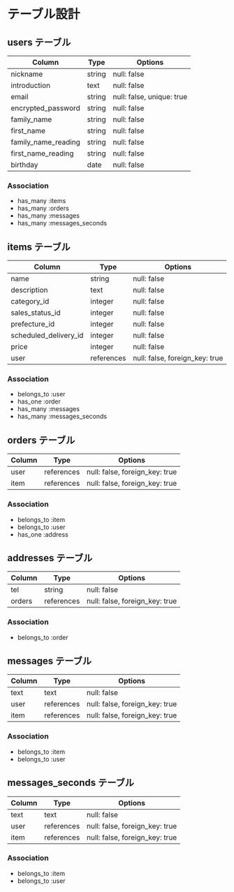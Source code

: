 # テーブル設計

## users テーブル
| Column              | Type   | Options      |
| ------------------  | ------ | -----------  |
| nickname            | string | null: false  |
| introduction        | text   | null: false |
| email               | string | null: false, unique: true |
| encrypted_password  | string | null: false  |
| family_name         | string | null: false  |
| first_name          | string | null: false  |
| family_name_reading | string | null: false  |
| first_name_reading  | string | null: false  |
| birthday            | date   | null: false  |
### Association
- has_many :items
- has_many :orders
- has_many :messages
- has_many :messages_seconds


## items テーブル
| Column                 | Type       | Options     |
| ---------------------- | ---------- | ----------- |
| name                   | string     | null: false |
| description            | text       | null: false |
| category_id            | integer    | null: false |
| sales_status_id        | integer    | null: false |
| prefecture_id          | integer    | null: false |
| scheduled_delivery_id  | integer    | null: false |
| price                  | integer    | null: false |
| user                   | references | null: false, foreign_key: true |
### Association
- belongs_to :user
- has_one :order
- has_many :messages
- has_many :messages_seconds

## orders テーブル
| Column       | Type       | Options                        |
| -----------  | ---------- | ------------------------------ |
| user         | references | null: false, foreign_key: true |
| item         | references | null: false, foreign_key: true |
### Association
- belongs_to :item
- belongs_to :user
- has_one :address

## addresses テーブル
| Column         | Type     | Options     |
| -----------    | -------- | ----------- |
| tel            | string   | null: false |
| orders         |references| null: false, foreign_key: true |
### Association
- belongs_to :order

## messages テーブル
| Column          | Type       | Options     |
| --------------- | ---------- | ----------- |
| text            | text       | null: false |
| user            | references | null: false, foreign_key: true |
| item            | references | null: false, foreign_key: true |
### Association
- belongs_to :item
- belongs_to :user

## messages_seconds テーブル
| Column          | Type       | Options     |
| --------------- | ---------- | ----------- |
| text            | text       | null: false |
| user            | references | null: false, foreign_key: true |
| item            | references | null: false, foreign_key: true |
### Association
- belongs_to :item
- belongs_to :user


